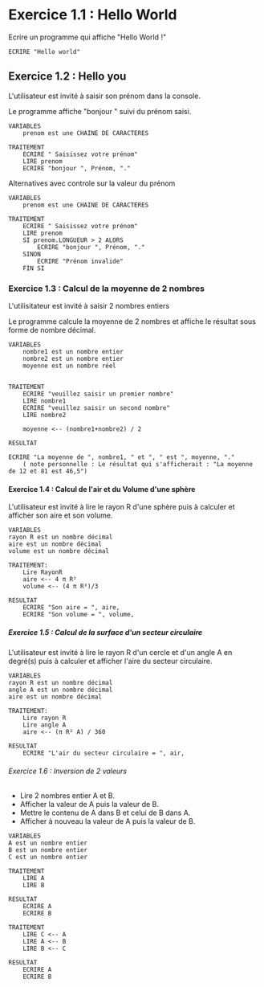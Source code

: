 # Exercice 1.1 : Hello World
Ecrire un programme qui affiche "Hello World !"


```
ECRIRE "Hello world"
```

## Exercice 1.2 : Hello you 
L'utilisateur est invité à saisir son prénom dans la console.

Le programme affiche "bonjour " suivi du prénom saisi.

```
VARIABLES 
    prenom est une CHAINE DE CARACTERES

TRAITEMENT  
    ECRIRE " Saisissez votre prénom"
    LIRE prenom
    ECRIRE "bonjour ", Prénom, "." 
```

Alternatives avec controle sur la valeur du prénom 

```
VARIABLES 
    prenom est une CHAINE DE CARACTERES

TRAITEMENT  
    ECRIRE " Saisissez votre prénom"
    LIRE prenom
    SI prenom.LONGUEUR > 2 ALORS
        ECRIRE "bonjour ", Prénom, "."
    SINON
        ECRIRE "Prénom invalide"
    FIN SI
 ```    


### Exercice 1.3 : Calcul de la moyenne de 2 nombres
L'utilisitateur est invité à saisir 2 nombres entiers

Le programme calcule la moyenne de 2 nombres et affiche le résultat sous forme de nombre décimal.


```
VARIABLES
    nombre1 est un nombre entier
    nombre2 est un nombre entier
    moyenne est un nombre réel


TRAITEMENT
    ECRIRE "veuillez saisir un premier nombre"
    LIRE nombre1
    ECRIRE "veuillez saisir un second nombre"
    LIRE nombre2
    
    moyenne <-- (nombre1+nombre2) / 2

RESULTAT 

ECRIRE "La moyenne de ", nombre1, " et ", " est ", moyenne, "."
    ( note personnelle : Le résultat qui s'afficherait : "La moyenne de 12 et 81 est 46,5")
```

#### Exercice 1.4 : Calcul de l'air et du Volume d'une sphère
L'utilisateur est invité à lire le rayon R d'une sphère puis à calculer et afficher son aire et son volume.


```
VARIABLES
rayon R est un nombre décimal
aire est un nombre décimal
volume est un nombre décimal

TRAITEMENT:
    Lire RayonR
    aire <-- 4 π R² 
    volume <-- (4 π R³)/3

RESULTAT
    ECRIRE "Son aire = ", aire,
    ECRIRE "Son volume = ", volume,
```


##### Exercice 1.5 : Calcul de la surface d'un secteur circulaire
L'utilisateur est invité à lire le rayon R d'un cercle et d'un angle A en degré(s) puis à calculer et afficher l'aire du secteur circulaire.


```
VARIABLES
rayon R est un nombre décimal
angle A est un nombre décimal
aire est un nombre décimal

TRAITEMENT:
    Lire rayon R
    Lire angle A
    aire <-- (π R² A) / 360

RESULTAT
    ECRIRE "L'air du secteur circulaire = ", air,
```

###### Exercice 1.6 : Inversion de 2 valeurs
- Lire 2 nombres entier A et B.
- Afficher la valeur de A puis la valeur de B.
- Mettre le contenu de A dans B et celui de B dans A.
- Afficher à nouveau la valeur de A puis la valeur de B.


```
VARIABLES
A est un nombre entier
B est un nombre entier
C est un nombre entier 

TRAITEMENT
    LIRE A
    LIRE B

RESULTAT
    ECRIRE A
    ECRIRE B

TRAITEMENT
    LIRE C <-- A
    LIRE A <-- B 
    LIRE B <-- C

RESULTAT
    ECRIRE A
    ECRIRE B
```
